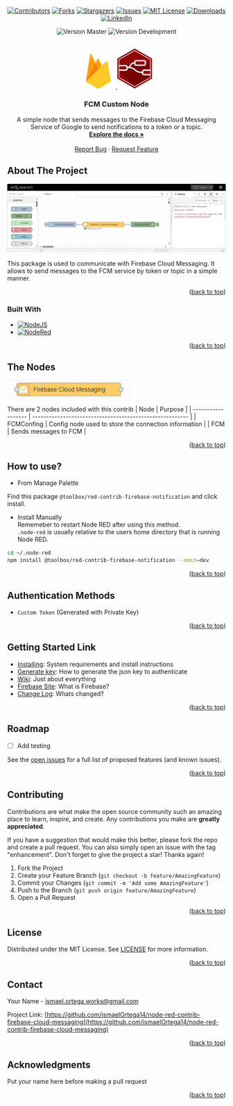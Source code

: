 <!-- Improved compatibility of back to top link: See: https://github.com/othneildrew/Best-README-Template/pull/73 -->
<a name="readme-top"></a>
<!--
*** Thanks for checking out the Best-README-Template. If you have a suggestion
*** that would make this better, please fork the repo and create a pull request
*** or simply open an issue with the tag "enhancement".
*** Don't forget to give the project a star!
*** Thanks again! Now go create something AMAZING! :D
-->



<!-- PROJECT SHIELDS -->
<!--
*** I'm using markdown "reference style" links for readability.
*** Reference links are enclosed in brackets [ ] instead of parentheses ( ).
*** See the bottom of this document for the declaration of the reference variables
*** for contributors-url, forks-url, etc. This is an optional, concise syntax you may use.
*** https://www.markdownguide.org/basic-syntax/#reference-style-links
-->
<div style="text-align: center;">

[![Contributors][contributors-shield]][contributors-url]
[![Forks][forks-shield]][forks-url]
[![Stargazers][stars-shield]][stars-url]
[![Issues][issues-shield]][issues-url]
[![MIT License][license-shield]][license-url]
[![Downloads][downloads-shield]][downloads-url]
[![LinkedIn][linkedin-shield]][linkedin-url]

</div>

<div style="text-align: center;">

![Version Master][masterVersion-shield]
![Version Development][devVersion-shield]

</div>

<!-- PROJECT LOGO -->
<br />
<div align="center">
  <a href="https://github.com/ismaelOrtega14/node-red-contrib-firebase-cloud-messaging">
    <img src="images/firebase.png" alt="Logo" width="80">
    <img src="images/node.png" alt="Logo" width="80">
  </a>

<h3 align="center">FCM Custom Node</h3>

  <p align="center">
    A simple node that sends messages to the Firebase Cloud Messaging Service of Google to send notifications to a token or a topic.
    <br />
    <a href="https://github.com/ismaelOrtega14/node-red-contrib-firebase-cloud-messaging/wiki"><strong>Explore the docs »</strong></a>
    <br />
    <br />
    <a href="https://github.com/ismaelOrtega14/node-red-contrib-firebase-cloud-messaging/issues">Report Bug</a>
    ·
    <a href="https://github.com/ismaelOrtega14/node-red-contrib-firebase-cloud-messaging/issues">Request Feature</a>
  </p>
</div>


<!-- ABOUT THE PROJECT -->
## About The Project

![FCM Custom Node Screen Shot][product-screenshot]

This package is used to communicate with Firebase Cloud Messaging. It allows to send messages to the FCM service by token or topic in a simple manner.

<p align="right">(<a href="#readme-top">back to top</a>)</p>


### Built With

* [![NodeJS][Node.js]][Node-url]
* [![NodeRed][Node-red]][NodeRed-url]

<p align="right">(<a href="#readme-top">back to top</a>)</p>

## The Nodes

![FCM Custom Node][customNodes-screenshot]

There are 2 nodes included with this contrib
| Node               | Purpose                                                  |
| ------------------ | -------------------------------------------------------- |
| FCMConfing         | Config node used to store the connection information     |
| FCM                | Sends messages to FCM                                    |

<p align="right">(<a href="#readme-top">back to top</a>)</p>

## How to use?

- From Manage Palette

Find this package `@toolbox/red-contrib-firebase-notification` and click install.

- Install Manually  
  Rememeber to restart Node RED after using this method.  
  `.node-red` is usually relative to the users home directory that is running Node RED.

```bash
cd ~/.node-red
npm install @toolbox/red-contrib-firebase-notification --omit=dev
```

<p align="right">(<a href="#readme-top">back to top</a>)</p>

## Authentication Methods

- `Custom Token` (Generated with Private Key)

<p align="right">(<a href="#readme-top">back to top</a>)</p>

## Getting Started Link

- [Installing][starting-url]: System requirements and install instructions
- [Generate key][generateKey-url]: How to generate the json key to authenticate
- [Wiki][wiki-url]: Just about everything
- [Firebase Site][firebase-url]: What is Firebase?
- [Change Log](CHANGELOG.md): Whats changed?

<p align="right">(<a href="#readme-top">back to top</a>)</p>


<!-- ROADMAP -->
## Roadmap

- [ ] Add testing

See the [open issues](https://github.com/ismaelOrtega14/node-red-contrib-firebase-cloud-messaging/issues) for a full list of proposed features (and known issues).

<p align="right">(<a href="#readme-top">back to top</a>)</p>

<!-- CONTRIBUTING -->
## Contributing

Contributions are what make the open source community such an amazing place to learn, inspire, and create. Any contributions you make are **greatly appreciated**.

If you have a suggestion that would make this better, please fork the repo and create a pull request. You can also simply open an issue with the tag "enhancement".
Don't forget to give the project a star! Thanks again!

1. Fork the Project
2. Create your Feature Branch (`git checkout -b feature/AmazingFeature`)
3. Commit your Changes (`git commit -m 'Add some AmazingFeature'`)
4. Push to the Branch (`git push origin feature/AmazingFeature`)
5. Open a Pull Request

<p align="right">(<a href="#readme-top">back to top</a>)</p>


<!-- LICENSE -->
## License

Distributed under the MIT License. See [LICENSE][license-url] for more information.

<p align="right">(<a href="#readme-top">back to top</a>)</p>



<!-- CONTACT -->
## Contact

Your Name - ismael.ortega.works@gmail.com

Project Link: [https://github.com/ismaelOrtega14/node-red-contrib-firebase-cloud-messaging](https://github.com/ismaelOrtega14/node-red-contrib-firebase-cloud-messaging)

<p align="right">(<a href="#readme-top">back to top</a>)</p>


<!-- ACKNOWLEDGMENTS -->
## Acknowledgments
Put your name here before making a pull request

<p align="right">(<a href="#readme-top">back to top</a>)</p>



<!-- MARKDOWN LINKS & IMAGES -->
<!-- https://www.markdownguide.org/basic-syntax/#reference-style-links -->
[contributors-shield]: https://img.shields.io/github/contributors/ismaelOrtega14/node-red-contrib-firebase-cloud-messaging.svg?style=for-the-badge
[contributors-url]: https://github.com/ismaelOrtega14/node-red-contrib-firebase-cloud-messaging/graphs/contributors
[forks-shield]: https://img.shields.io/github/forks/ismaelOrtega14/node-red-contrib-firebase-cloud-messaging.svg?style=for-the-badge
[forks-url]: https://github.com/ismaelOrtega14/node-red-contrib-firebase-cloud-messaging/network/members
[stars-shield]: https://img.shields.io/github/stars/ismaelOrtega14/node-red-contrib-firebase-cloud-messaging.svg?style=for-the-badge
[stars-url]: https://github.com/ismaelOrtega14/node-red-contrib-firebase-cloud-messaging/stargazers
[issues-shield]: https://img.shields.io/github/issues/ismaelOrtega14/node-red-contrib-firebase-cloud-messaging.svg?style=for-the-badge
[issues-url]: https://github.com/ismaelOrtega14/node-red-contrib-firebase-cloud-messaging/issues
[license-shield]: https://img.shields.io/github/license/ismaelOrtega14/node-red-contrib-firebase-cloud-messaging.svg?style=for-the-badge
[license-url]: https://github.com/ismaelOrtega14/node-red-contrib-firebase-cloud-messaging/blob/master/LICENSE
[downloads-shield]: https://img.shields.io/npm/dm/@toolbox/red-contrib-firebase-notification?style=for-the-badge
[downloads-url]: https://github.com/ismaelOrtega14/red-contrib-firebase-notification?activeTab=versions
[masterVersion-shield]: https://img.shields.io/github/package-json/v/ismaelOrtega14/node-red-contrib-firebase-cloud-messaging/master?style=for-the-badge
[devVersion-shield]: https://img.shields.io/github/package-json/v/ismaelOrtega14/node-red-contrib-firebase-cloud-messaging/development?style=for-the-badge
[linkedin-shield]: https://img.shields.io/badge/-LinkedIn-black.svg?style=for-the-badge&logo=linkedin&colorB=555
[linkedin-url]: https://linkedin.com/in/ismaelortega
[product-screenshot]: images/screenshot.jpeg
[Node.js]: https://img.shields.io/badge/node.js-6DA55F?style=for-the-badge&logo=node.js&logoColor=white
[Node-url]: https://nodejs.org/
[Node-red]: https://img.shields.io/badge/Node--RED-%238F0000.svg?style=for-the-badge&logo=node-red&logoColor=white
[NodeRed-url]: https://nodered.org/
[customNodes-screenshot]: images/customNodes.png
[starting-url]: https://github.com/ismaelOrtega14/node-red-contrib-firebase-cloud-messaging/wiki/getting-started
[generateKey-url]: https://github.com/ismaelOrtega14/node-red-contrib-firebase-cloud-messaging/wiki/generate-key
[wiki-url]: https://github.com/ismaelOrtega14/node-red-contrib-firebase-cloud-messaging/wiki
[firebase-url]: https://firebase.google.com/